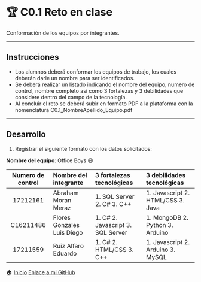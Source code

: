# :trophy: C0.1 Reto en clase

Conformación de los equipos por integrantes.
___

## Instrucciones

- Los alumnos deberá conformar los equipos de trabajo, los cuales deberán darle un nombre para ser identificados.
- Se deberá realizar un listado indicando el nombre del equipo, numero de control, nombre completo asi como 3 fortalezas y 3 debilidades que considere dentro del campo de la tecnología.
- Al concluir el reto se deberá subir en formato PDF a la plataforma con la nomenclatura C0.1_NombreApellido_Equipo.pdf

___

## Desarrollo

1. Registrar el siguiente formato con los datos solicitados:

**Nombre del equipo**: Office Boys :smiley:

Numero de control | Nombre del integrante | 3 fortalezas tecnológicas | 3 debilidades tecnológicas
:-: | :-- | :-- |:--
17212161| Abraham Moran Meraz  | 1. SQL Server 2. C# 3. C++ | 1. Javascript 2. HTML/CSS 3. Java
C16211486 | Flores Gonzales Luis Diego  | 1. C# 2. Javascript 3. SQL Server | 1. MongoDB 2. Python 3. Arduino
17211559 | Ruiz Alfaro Eduardo  | 1. C# 2. HTML/CSS 3. C++| 1. Javascript 2. Arduino 3. MySQL|

:house: [Inicio](/README.md)
[Enlace a mi GitHub](https://github.com/Abr06/Sistemas_Prog.git)
